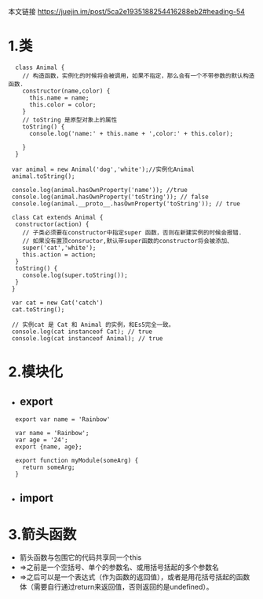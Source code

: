 本文链接 https://juejin.im/post/5ca2e1935188254416288eb2#heading-54
# 1.类
~~~
  class Animal {
    // 构造函数，实例化的时候将会被调用，如果不指定，那么会有一个不带参数的默认构造函数.
    constructor(name,color) {
      this.name = name;
      this.color = color;
    }
    // toString 是原型对象上的属性
    toString() {
      console.log('name:' + this.name + ',color:' + this.color);

    }
  }

 var animal = new Animal('dog','white');//实例化Animal
 animal.toString();

 console.log(animal.hasOwnProperty('name')); //true
 console.log(animal.hasOwnProperty('toString')); // false
 console.log(animal.__proto__.hasOwnProperty('toString')); // true

 class Cat extends Animal {
  constructor(action) {
    // 子类必须要在constructor中指定super 函数，否则在新建实例的时候会报错.
    // 如果没有置顶consructor,默认带super函数的constructor将会被添加、
    super('cat','white');
    this.action = action;
  }
  toString() {
    console.log(super.toString());
  }
 }

 var cat = new Cat('catch')
 cat.toString();

 // 实例cat 是 Cat 和 Animal 的实例，和Es5完全一致。
 console.log(cat instanceof Cat); // true
 console.log(cat instanceof Animal); // true
 ~~~
 # 2.模块化
 + ## export
  ~~~
    export var name = 'Rainbow'
    
    var name = 'Rainbow';
    var age = '24';
    export {name, age};
    
    export function myModule(someArg) {
      return someArg;
    } 
  ~~~
+ ## import
# 3.箭头函数
+ 箭头函数与包围它的代码共享同一个this
+ =>之前是一个空括号、单个的参数名、或用括号括起的多个参数名
+ =>之后可以是一个表达式（作为函数的返回值），或者是用花括号括起的函数体（需要自行通过return来返回值，否则返回的是undefined）。


 

